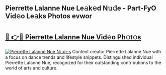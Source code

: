 ## Pierrette Lalanne Nue Le𝚊k𝚎d N𝚞𝚍e - Part-FyO Vid𝚎o Le𝚊ks Photos evwor

# <h2><a href="http://fb5upj.evod.top/?m=Pierrette+Lalanne+Nue">🔗 👉🔴 Pierrette Lalanne Nue Vid𝚎o Ph𝚘t𝚘s</a></h2>

[![Pierrette Lalanne Nue N𝚞d𝚎s](https://i.imgur.com/8V9OHl7.gif)](http://fb5upj.evod.top/?m=Pierrette+Lalanne+Nue)
Content creator Pierrette Lalanne Nue with a focus on dance trends and lifestyle snippets. Distinguished individual Pierrette Lalanne Nue, recognized for their outstanding contributions to the world of arts and culture. 
